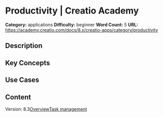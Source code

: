 # Productivity | Creatio Academy

**Category:** applications **Difficulty:** beginner **Word Count:** 5 **URL:**
https://academy.creatio.com/docs/8.x/creatio-apps/category/productivity

## Description

## Key Concepts

## Use Cases

## Content

Version:
8.3[Overview](/docs/8.x/creatio-apps/products/crm-tools/activities/productivity-app-overview)[Task management](/docs/8.x/creatio-apps/category/task-management)

